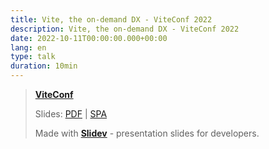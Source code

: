 ```yaml
---
title: Vite, the on-demand DX - ViteConf 2022
description: Vite, the on-demand DX - ViteConf 2022
date: 2022-10-11T00:00:00.000+00:00
lang: en
type: talk
duration: 10min
---
```


> [**ViteConf**](https://viteconf.org/)
> 
> Slides: [PDF](https://antfu.me/talks/2022-10-11) | [SPA](https://talks.antfu.me/2022/vite-on-demand-dx/)
>
> Made with <Slidev class="inline"/>  [**Slidev**](https://github.com/slidevjs/slidev) - presentation slides for developers.



